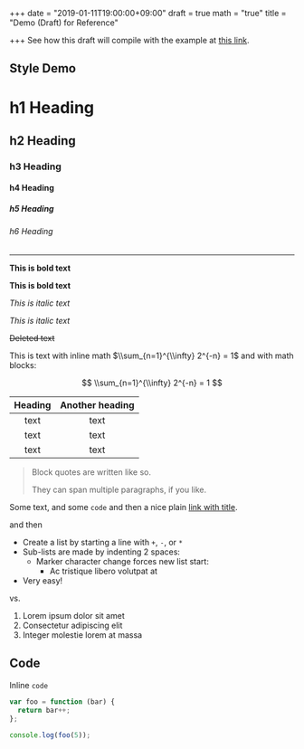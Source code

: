 +++
date = "2019-01-11T19:00:00+09:00"
draft = true
math = "true"
title = "Demo (Draft) for Reference"

+++
See how this draft will compile with the example at [this link](https://alexpersonal-dev.netlify.com/posts/theme-demo/ "Compilation Result").

## Style Demo

# h1 Heading

## h2 Heading

### h3 Heading

#### h4 Heading

##### h5 Heading

###### h6 Heading

***

**This is bold text**

**This is bold text**

_This is italic text_

_This is italic text_

~~Deleted text~~

This is text with inline math $\\sum_{n=1}^{\\infty} 2^{-n} = 1$ and with math blocks:

$$
\\sum_{n=1}^{\\infty} 2^{-n} = 1
$$

| Heading | Another heading |
| :---: | :---: |
| text | text |
| text | text |
| text | text |

> Block quotes are
> written like so.
>
> They can span multiple paragraphs,
> if you like.

Some text, and some `code` and then a nice plain [link with title](https://github.com/davidhampgonsalves/davidhampgonsalves.com-hugo "title text!").

and then

* Create a list by starting a line with `+`, `-`, or `*`
* Sub-lists are made by indenting 2 spaces:
  * Marker character change forces new list start:
    * Ac tristique libero volutpat at
* Very easy!

vs.

1. Lorem ipsum dolor sit amet
2. Consectetur adipiscing elit
3. Integer molestie lorem at massa

## Code

Inline `code`

``` js
var foo = function (bar) {
  return bar++;
};

console.log(foo(5));
```